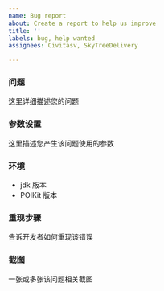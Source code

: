 ```yaml
---
name: Bug report
about: Create a report to help us improve
title: ''
labels: bug, help wanted
assignees: Civitasv, SkyTreeDelivery

---
```


### 问题
这里详细描述您的问题

### 参数设置
这里描述您产生该问题使用的参数

### 环境
* jdk 版本
* POIKit 版本

### 重现步骤
告诉开发者如何重现该错误

### 截图
一张或多张该问题相关截图
